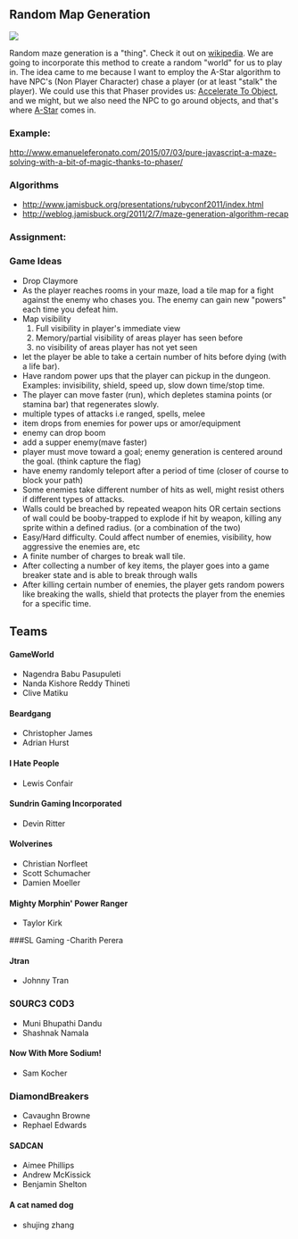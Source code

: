 ## Random Map Generation

![](http://f.cl.ly/items/3Y0P3B1U1W2u2N1E2z3D/random_map.png)

Random maze generation is a "thing". Check it out on [wikipedia](https://en.wikipedia.org/wiki/Maze_generation_algorithm). We are going to incorporate this method to create a random "world" for us to play in. The idea came to me because I want to employ the A-Star algorithm to have NPC's (Non Player Character) chase a player (or at least "stalk" the player). We could use this that Phaser provides us: [Accelerate To Object](http://phaser.io/examples/v2/p2-physics/accelerate-to-object), and we might, but we also need the NPC to go around objects, and that's where [A-Star](https://github.com/prettymuchbryce/easystarjs) comes in. 

### Example:

http://www.emanueleferonato.com/2015/07/03/pure-javascript-a-maze-solving-with-a-bit-of-magic-thanks-to-phaser/

### Algorithms

- http://www.jamisbuck.org/presentations/rubyconf2011/index.html
- http://weblog.jamisbuck.org/2011/2/7/maze-generation-algorithm-recap

### Assignment:




### Game Ideas

- Drop Claymore
- As the player reaches rooms in your maze, load a tile map for a fight against the enemy who chases you. The enemy can gain new "powers" each time you defeat him.
- Map visibility
    1. Full visibility in player's immediate view
    2. Memory/partial visibility of areas player has seen before
    3. no visibility of areas player has not yet seen
- let the player be able to take a certain number of hits before dying (with a life bar).
- Have random power ups that the player can pickup in the dungeon. Examples: invisibility, shield, speed up, slow down time/stop time.
- The player can move faster (run), which depletes stamina points (or stamina bar) that regenerates slowly.
- multiple types of attacks i.e ranged, spells, melee
- item drops from enemies for power ups or amor/equipment
- enemy can drop boom
- add a supper enemy(mave faster)
- player must move toward a goal; enemy generation is centered around the goal. (think capture the flag)
- have enemy randomly teleport after a period of time (closer of course to block your path)
- Some enemies take different number of hits as well, might resist others if different types of attacks. 
- Walls could be breached by repeated weapon hits OR certain sections of wall could be booby-trapped to explode if hit by         weapon, killing any sprite within a defined radius. (or a combination of the two)
- Easy/Hard difficulty. Could affect number of enemies, visibility, how aggressive the enemies are, etc
- A finite number of charges to break wall tile.
- After collecting a number of key items, the player goes into a game breaker state and is able to break through walls
- After killing certain number of enemies, the player gets random powers like breaking the walls, shield that protects the player from the enemies for a specific time.


## Teams

#### GameWorld
- Nagendra Babu Pasupuleti
- Nanda Kishore Reddy Thineti
- Clive Matiku

#### Beardgang
- Christopher James
- Adrian Hurst

#### I Hate People
- Lewis Confair

#### Sundrin Gaming Incorporated
- Devin Ritter

#### Wolverines
- Christian Norfleet
- Scott Schumacher
- Damien Moeller
 
#### Mighty Morphin' Power Ranger
- Taylor Kirk

###SL Gaming
 -Charith Perera
 
#### Jtran
- Johnny Tran

### S0URC3 C0D3

- Muni Bhupathi Dandu
- Shashnak Namala

#### Now With More Sodium!
- Sam Kocher

### DiamondBreakers
- Cavaughn Browne
- Rephael Edwards
 
#### SADCAN
- Aimee Phillips
- Andrew McKissick
- Benjamin Shelton

#### A cat named dog
- shujing zhang
